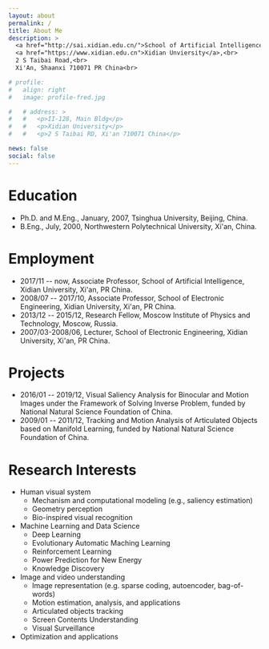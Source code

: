 ```yaml
---
layout: about
permalink: /
title: About Me
description: >
  <a href="http://sai.xidian.edu.cn/">School of Artificial Intelligence</a>,<br>
  <a href="https://www.xidian.edu.cn">Xidian Unviersity</a>,<br>
  2 S Taibai Road,<br>
  Xi'An, Shaanxi 710071 PR China<br>

# profile:
#   align: right
#   image: profile-fred.jpg

#   # address: >
#   #   <p>II-128, Main Bldg</p>
#   #   <p>Xidian University</p>
#   #   <p>2 S Taibai RD, Xi'an 710071 China</p>

news: false
social: false
---
```


# Education

- Ph.D. and M.Eng., January, 2007, Tsinghua University, Beijing, China.
- B.Eng., July, 2000, Northwestern Polytechnical University, Xi'an, China.

# Employment

- 2017/11 -- now, Associate Professor, School of Artificial Intelligence, Xidian University, Xi'an, PR China.
- 2008/07 -- 2017/10, Associate Professor, School of Electronic Engineering, Xidian University, Xi'an, PR China.
- 2013/12 -- 2015/12, Research Fellow, Moscow Institute of Physics and Technology, Moscow, Russia.
- 2007/03-2008/06, Lecturer, School of Electronic Engineering, Xidian University, Xi'an, PR China.

# Projects

- 2016/01 -- 2019/12, Visual Saliency Analysis for Binocular and Motion Images under the Framework of Solving Inverse Problem, funded by National Natural Science Foundation of China.
- 2009/01 -- 2011/12, Tracking and Motion Analysis of Articulated Objects based on Manifold Learning, funded by National Natural Science Foundation of China.

# Research Interests

- Human visual system
  - Mechanism and computational modeling (e.g., saliency estimation)
  - Geometry perception
  - Bio-inspired visual recognition
- Machine Learning and Data Science
  - Deep Learning
  - Evolutionary Automatic Maching Learning
  - Reinforcement Learning
  - Power Prediction for New Energy
  - Knowledge Discovery
- Image and video understanding
  - Image representation (e.g. sparse coding, autoencoder, bag-of-words)
  - Motion estimation, analysis, and applications
  - Articulated objects tracking
  - Screen Contents Understanding
  - Visual Surveillance
- Optimization and applications

<!--

# Contacts

PO Box 134\# <br>
School of Artificial Intelligence,<br>
Xidian University,<br>
Xi'an, Shaanxi, 710071, PR China

Office: RM II-128, Main Building

[To prospective students (2020年度硕士研究生调剂申请)](misc/graduates)

Write your biography here. Tell the world about yourself. Link to your favorite [subreddit](http://reddit.com){:target="\_blank"}. You can put a picture in, too. The code is already in, just name your picture `prof_pic.jpg` and put it in the `img/` folder.

Put your address / P.O. box / other info right below your picture. You can also disable any these elements by editing `profile` property of the YAML header of your `_pages/about.md`. Edit `_bibliography/papers.bib` and Jekyll will render your [publications page](/al-folio/publications/) automatically.

Link to your social media connections, too. This theme is set up to use [Font Awesome icons](http://fortawesome.github.io/Font-Awesome/){:target="\_blank"} and [Academicons](https://jpswalsh.github.io/academicons/){:target="\_blank"}, like the ones below. Add your Facebook, Twitter, LinkedIn, Google Scholar, or just disable all of them.

-->